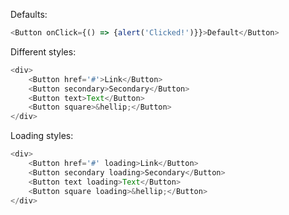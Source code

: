 Defaults:
```js
<Button onClick={() => {alert('Clicked!')}}>Default</Button>
```

Different styles:
```js
<div>
	<Button href='#'>Link</Button>
	<Button secondary>Secondary</Button>
	<Button text>Text</Button>
	<Button square>&hellip;</Button>
</div>
```

Loading styles:
```js
<div>
	<Button href='#' loading>Link</Button>
	<Button secondary loading>Secondary</Button>
	<Button text loading>Text</Button>
	<Button square loading>&hellip;</Button>
</div>
```
